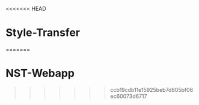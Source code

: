 <<<<<<< HEAD
# Style-Transfer
=======
# NST-Webapp
>>>>>>> ccb19cdb11e15925beb7d805bf06ec60073d6717
